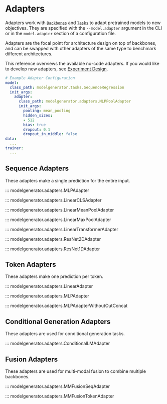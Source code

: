 # Adapters

Adapters work with [`Backbones`](../backbones) and [`Tasks`](../tasks) to adapt pretrained models to new objectives.
They are specified with the `--model.adapter` argument in the CLI or in the `model.adapter` section of a configuration file.

Adapters are the focal point for architecture design on top of backbones, and can be swapped with other adapters of the same type to benchmark different architectures.

This reference overviews the available no-code adapters.
If you would like to develop new adapters, see [Experiment Design](../../experiment_design).

```yaml
# Example Adapter Configuration
model:
  class_path: modelgenerator.tasks.SequenceRegression
  init_args:
    adapter:
      class_path: modelgenerator.adapters.MLPPoolAdapter
      init_args:
        pooling: mean_pooling
        hidden_sizes:
        - 512
        bias: true
        dropout: 0.1
        dropout_in_middle: false
data:
  ...
trainer:
  ...
```

## Sequence Adapters

These adapters make a single prediction for the entire input.

::: modelgenerator.adapters.MLPAdapter

::: modelgenerator.adapters.LinearCLSAdapter

::: modelgenerator.adapters.LinearMeanPoolAdapter

::: modelgenerator.adapters.LinearMaxPoolAdapter

::: modelgenerator.adapters.LinearTransformerAdapter

::: modelgenerator.adapters.ResNet2DAdapter

::: modelgenerator.adapters.ResNet1DAdapter

## Token Adapters

These adapters make one prediction per token.

::: modelgenerator.adapters.LinearAdapter

::: modelgenerator.adapters.MLPAdapter

::: modelgenerator.adapters.MLPAdapterWithoutOutConcat

## Conditional Generation Adapters

These adapters are used for conditional generation tasks.

::: modelgenerator.adapters.ConditionalLMAdapter

## Fusion Adapters

These adapters are used for multi-modal fusion to combine multiple backbones.

::: modelgenerator.adapters.MMFusionSeqAdapter

::: modelgenerator.adapters.MMFusionTokenAdapter
